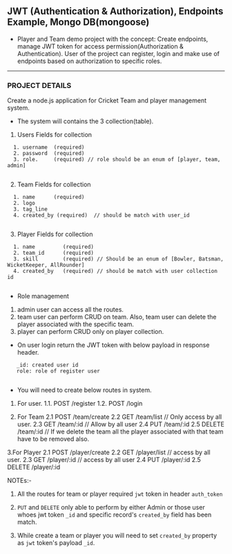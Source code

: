 ## JWT (Authentication & Authorization), Endpoints Example, Mongo DB(mongoose)

- Player and Team demo project with the concept: Create endpoints, manage JWT token for access permission(Authorization & Authentication). User of the project can register, login and make use of endpoints based on authorization to specific roles.

----------------------------------------------------------------------

### PROJECT DETAILS
Create a node.js application for Cricket Team and player management system.

- The system will contains the 3 collection(table).
1. Users
Fields for collection
```
  1. username  (required)
  2. password  (required)
  3. role.     (required) // role should be an enum of [player, team, admin]
  
```	

2. Team
Fields for collection
```
  1. name      (required)
  2. logo
  3. tag_line
  4. created_by (required)  // should be match with user_id 
  
```


3. Player
Fields for collection
```
  1. name         (required)
  2. team_id      (required)
  3. skill        (required) // Should be an enum of [Bowler, Batsman, WicketKeeper, AllRounder]
  4. created_by   (required) // should be match with user collection id
  
```

- Role management
1. admin user can access all the routes.
2. team user can perform CRUD on team. Also, team user can delete the player associated with the specific team.
3. player can perform CRUD only on player collection.

- On user login return the JWT token with below payload in response header.
```
   _id: created user id
   role: role of register user
  
```


- You will need to create below routes in system.
1. For user.
1.1. POST /register
1.2. POST /login		

2. For Team
2.1 POST /team/create
2.2 GET /team/list // Only access by all user.
2.3 GET /team/:id // Allow by all user
2.4 PUT /team/:id
2.5 DELETE /team/:id // If we delete the team all the player associated with that team have to be removed also.

3.For Player
2.1 POST /player/create
2.2 GET /player/list // access by all user.
2.3 GET /player/:id // access by all user
2.4 PUT /player/:id
2.5 DELETE /player/:id

NOTEs:-
1. All the routes for team or player required `jwt` token in header `auth_token`

2. `PUT` and `DELETE` only able to perform by either Admin or those user whoes jwt token `_id` and specific record's `created_by` field has been match.

3. While create a team or player you will need to set `created_by` property as `jwt` token's payload `_id`.

